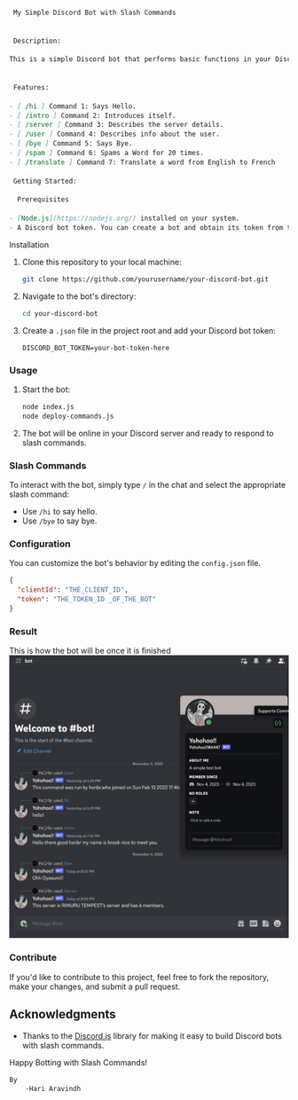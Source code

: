 ```markdown

 My Simple Discord Bot with Slash Commands

 
 Description:

This is a simple Discord bot that performs basic functions in your Discord server using slash (/) commands. It's designed to be easy to use and a great starting point for building more complex bots with slash commands.

 
 Features:
 
- [ /hi ] Command 1: Says Hello.
- [ /intro ] Command 2: Introduces itself.
- [ /server ] Command 3: Describes the server details.
- [ /user ] Command 4: Describes info about the user. 
- [ /bye ] Command 5: Says Bye.
- [ /spam ] Command 6: Spams a Word for 20 times.
- [ /translate ] Command 7: Translate a word from English to French

 Getting Started:

  Prerequisites

- [Node.js](https://nodejs.org/) installed on your system.
- A Discord bot token. You can create a bot and obtain its token from the [Discord Developer Portal](https://discord.com/developers/applications).
```
  Installation

1. Clone this repository to your local machine: 

   ```bash
   git clone https://github.com/yourusername/your-discord-bot.git
   ```

2. Navigate to the bot's directory:

   ```bash
   cd your-discord-bot
   ```


3. Create a `.json` file in the project root and add your Discord bot token:

   ```
   DISCORD_BOT_TOKEN=your-bot-token-here
   ```

### Usage

1. Start the bot:

   ```bash
   node index.js
   node deploy-commands.js
   ```

2. The bot will be online in your Discord server and ready to respond to slash commands.

### Slash Commands

To interact with the bot, simply type `/` in the chat and select the appropriate slash command:

- Use `/hi` to say hello.
- Use `/bye` to say bye.

### Configuration

You can customize the bot's behavior by editing the `config.json` file. 

```json
{
  "clientId": "THE_CLIENT_ID",
  "token": "THE_TOKEN_ID _OF_THE_BOT"
}
```

### Result

This is how the bot will be once it is finished
![OUTPUT](https://github.com/HariAr2/Discord-Bot/blob/main/bot.png)


### Contribute

If you'd like to contribute to this project, feel free to fork the repository, make your changes, and submit a pull request.


## Acknowledgments

- Thanks to the [Discord.js](https://discord.js.org/) library for making it easy to build Discord bots with slash commands.

Happy Botting with Slash Commands!


```
By
    -Hari Aravindh
```

